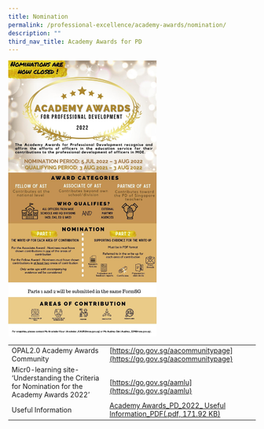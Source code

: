 ```yaml
---
title: Nomination
permalink: /professional-excellence/academy-awards/nomination/
description: ""
third_nav_title: Academy Awards for PD
---
```

<img src="/images/prore22.png" style="width:60%">

|  |  |
|---|---|
| OPAL2.0 Academy Awards Community | [https://go.gov.sg/aacommunitypage](https://go.gov.sg/aacommunitypage)|
| Micr0-learning site- ‘Understanding the Criteria for Nomination for the Academy Awards 2022’ |  <br>[https://go.gov.sg/aamlu](https://go.gov.sg/aamlu) |
| Useful Information | [Academy Awards_PD_2022_ Useful Information_PDF(.pdf, 171.92 KB) ](/files/academy-awards_pd_2022_-useful-information_pdf.pdf)|